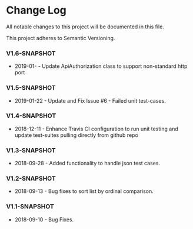 # Change Log
All notable changes to this project will be documented in this file.

This project adheres to Semantic Versioning.

### V1.6-SNAPSHOT
+ 2019-01- - Update ApiAuthorization class to support non-standard http port

### V1.5-SNAPSHOT
+ 2019-01-22 - Update and Fix Issue #6 - Failed unit test-cases.

### V1.4-SNAPSHOT
+ 2018-12-11 - Enhance Travis CI configuration to run unit testing and update test-suites pulling directly from github repo

### V1.3-SNAPSHOT
+ 2018-09-28 - Added functionality to handle json test cases.

### V1.2-SNAPSHOT
+ 2018-09-13 - Bug fixes to sort list by ordinal comparison.

### V1.1-SNAPSHOT
+ 2018-09-10 - Bug Fixes.

